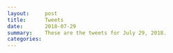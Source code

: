 ```yaml
---
layout:     post
title:      Tweets
date:       2018-07-29
summary:    These are the tweets for July 29, 2018.
categories:
---
```


